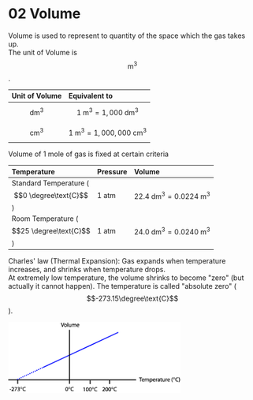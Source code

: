 # 02 Volume

Volume is used to represent to quantity of the space which the gas takes up.  
The unit of Volume is $$\text{m}^3$$.

| Unit of Volume | Equivalent to |
| :--- | :--- |
| $$\text{dm}^3$$  | $$1\text{ m}^3=1,000\text{ dm}^3$$  |
| $$\text{cm}^3$$  | $$1\text{ m}^3 = 1,000,000\text{ cm}^3$$  |

Volume of 1 mole of gas is fixed at certain criteria

| Temperature | Pressure | Volume |
| :--- | :--- | :--- |
| Standard Temperature \($$0 \degree\text{C}$$\) | 1 atm | $$22.4\text{ dm}^3=0.0224\text{ m}^3$$  |
| Room Temperature \($$25 \degree\text{C}$$\) | 1 atm | $$24.0\text{ dm}^3=0.0240\text{ m}^3$$  |

Charles' law \(Thermal Expansion\): Gas expands when temperature increases, and shrinks when temperature drops.  
At extremely low temperature, the volume shrinks to become "zero" \(but actually it cannot happen\). The temperature is called "absolute zero" \($$-273.15\degree\text{C}$$\).

![Absolute zero obtained from Volume-Temperature graph.](../../../.gitbook/assets/image%20%282%29.png)

